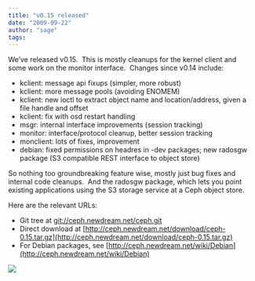 ```yaml
---
title: "v0.15 released"
date: "2009-09-22"
author: "sage"
tags: 
---
```


We’ve released v0.15.  This is mostly cleanups for the kernel client and some work on the monitor interface.  Changes since v0.14 include:

- kclient: message api fixups (simpler, more robust)
- kclient: more message pools (avoiding ENOMEM)
- kclient: new ioctl to extract object name and location/address, given a file handle and offset
- kclient: fix with osd restart handling
- msgr: internal interface improvements (session tracking)
- monitor: interface/protocol cleanup, better session tracking
- monclient: lots of fixes, improvement
- debian: fixed permissions on headres in -dev packages; new radosgw package (S3 compatible REST interface to object store)

So nothing too groundbreaking feature wise, mostly just bug fixes and internal code cleanups.  And the radosgw package, which lets you point existing applications using the S3 storage service at a Ceph object store.

Here are the relevant URLs:

- Git tree at [git://ceph.newdream.net/ceph.git](git://ceph.newdream.net/ceph.git)
- Direct download at [http://ceph.newdream.net/download/ceph-0.15.tar.gz](http://ceph.newdream.net/download/ceph-0.15.tar.gz)
- For Debian packages, see [http://ceph.newdream.net/wiki/Debian](http://ceph.newdream.net/wiki/Debian)

![](http://track.hubspot.com/__ptq.gif?a=268973&k=14&bu=http://ceph.com&r=http://ceph.com/releases/v015-released/&bvt=rss&p=wordpress)
